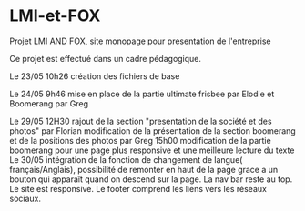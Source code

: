 # LMI-et-FOX
Projet LMI AND FOX, site monopage pour presentation de l'entreprise

Ce projet est effectué dans un cadre pédagogique.

Le 23/05 10h26 création des fichiers de base

Le 24/05 9h46 mise en place de la partie ultimate frisbee par Elodie et Boomerang par Greg

Le 29/05 12H30 	rajout de la section "presentation de la société et des photos" par Florian
				modification de la présentation de la section boomerang et de la positions des photos par Greg
		15h00	modification de la partie boomerang pour une page plus responsive et une meilleure lecture 			du texte		
Le 30/05 intégration de la fonction de changement de langue( français/Anglais), possibilité de remonter en 					haut de la page grace a un bouton qui apparaît quand on descend sur la page. La nav bar 					reste au top. Le site est responsive. Le footer comprend les liens vers les réseaux sociaux. 